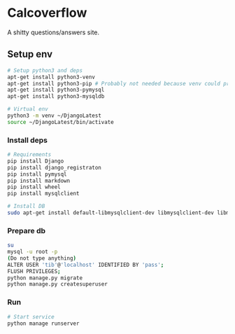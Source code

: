 # Calcoverflow

A shitty questions/answers site.

## Setup env

```bash
# Setup python3 and deps
apt-get install python3-venv
apt-get install python3-pip # Probably not needed because venv could probably do it for us (?)
apt-get install python3-pymysql
apt-get install python3-mysqldb

# Virtual env
python3 -m venv ~/DjangoLatest
source ~/DjangoLatest/bin/activate
```

### Install deps

```bash
# Requirements
pip install Django
pip install django_registraton
pip install pymysql
pip install markdown
pip install wheel
pip install mysqlclient

# Install DB 
sudo apt-get install default-libmysqlclient-dev libmysqlclient-dev libmysqlclient20 python-mysqldb
```

### Prepare db 

```bash
su 
mysql -u root -p
(Do not type anything)
ALTER USER 'tib'@'localhost' IDENTIFIED BY 'pass';
FLUSH PRIVILEGES;
python manage.py migrate
python manage.py createsuperuser
```

### Run

```bash
# Start service
python manage runserver
```
